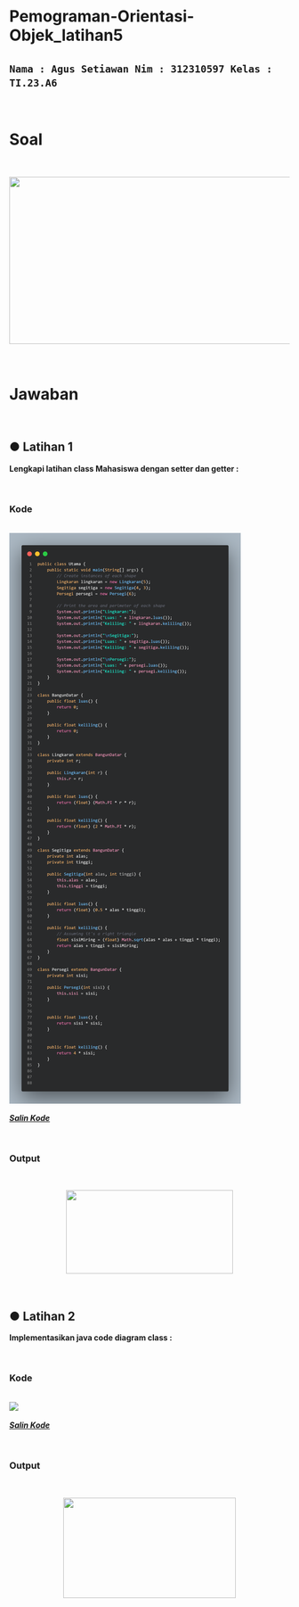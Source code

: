 # Pemograman-Orientasi-Objek_latihan5

## `Nama : Agus Setiawan Nim : 312310597 Kelas : TI.23.A6`


</br>

# Soal

</br>

<p align="center"> <img src="Dokumentasi/Assets/soal.jpg" height="300" width="550"> </p>

</br>

# Jawaban

</br>

## ● Latihan 1

**Lengkapi latihan class Mahasiswa dengan setter dan getter :**

<br/>

### Kode

<br/>

<img src="Dokumentasi/Assets/code.png">

<a href=https://github.com/AgusSetiawn/Pemograman-Orientasi-Objek_latihan4/blob/main/Dokumentasi/Kode%20Java/latihan.java><strong><i>Salin Kode</i></strong></a>

<br/>

### Output

<br/>

<p align="center"> <img src="Dokumentasi/Assets/Screenshot%202024-10-24%20002217.png" height="150" width="300"> </p>

<br/>

## ● Latihan 2

**Implementasikan java code diagram class :**

<br/>

### Kode

<br/>

<img src="Dokumentasi/Assets/codee.png">

<a href=https://github.com/AgusSetiawn/Pemograman-Orientasi-Objek_latihan4/blob/main/Dokumentasi/Kode%20Java/diagramclass.java><strong><i>Salin Kode</i></strong></a>

<br/>

### Output

<br/>

<p align="center"> <img src="Dokumentasi/Assets/Screenshot%202024-10-24%20014732.png" height="180" width="310"> </p>

